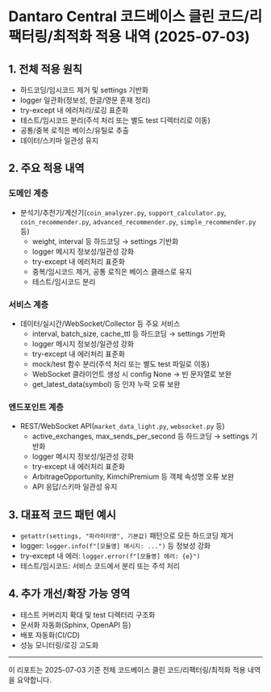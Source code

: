 # Dantaro Central 코드베이스 클린 코드/리팩터링/최적화 적용 내역 (2025-07-03)

## 1. 전체 적용 원칙
- 하드코딩/임시코드 제거 및 settings 기반화
- logger 일관화(정보성, 한글/영문 혼재 정리)
- try-except 내 에러처리/로깅 표준화
- 테스트/임시코드 분리(주석 처리 또는 별도 test 디렉터리로 이동)
- 공통/중복 로직은 베이스/유틸로 추출
- 데이터/스키마 일관성 유지

## 2. 주요 적용 내역

### 도메인 계층
- 분석기/추천기/계산기(`coin_analyzer.py`, `support_calculator.py`, `coin_recommender.py`, `advanced_recommender.py`, `simple_recommender.py` 등)
    - weight, interval 등 하드코딩 → settings 기반화
    - logger 메시지 정보성/일관성 강화
    - try-except 내 에러처리 표준화
    - 중복/임시코드 제거, 공통 로직은 베이스 클래스로 유지
    - 테스트/임시코드 분리

### 서비스 계층
- 데이터/실시간/WebSocket/Collector 등 주요 서비스
    - interval, batch_size, cache_ttl 등 하드코딩 → settings 기반화
    - logger 메시지 정보성/일관성 강화
    - try-except 내 에러처리 표준화
    - mock/test 함수 분리(주석 처리 또는 별도 test 파일로 이동)
    - WebSocket 클라이언트 생성 시 config None → 빈 문자열로 보완
    - get_latest_data(symbol) 등 인자 누락 오류 보완

### 엔드포인트 계층
- REST/WebSocket API(`market_data_light.py`, `websocket.py` 등)
    - active_exchanges, max_sends_per_second 등 하드코딩 → settings 기반화
    - logger 메시지 정보성/일관성 강화
    - try-except 내 에러처리 표준화
    - ArbitrageOpportunity, KimchiPremium 등 객체 속성명 오류 보완
    - API 응답/스키마 일관성 유지

## 3. 대표적 코드 패턴 예시
- `getattr(settings, "파라미터명", 기본값)` 패턴으로 모든 하드코딩 제거
- logger: `logger.info(f"[모듈명] 메시지: ...")` 등 정보성 강화
- try-except 내 에러: `logger.error(f"[모듈명] 에러: {e}")`
- 테스트/임시코드: 서비스 코드에서 분리 또는 주석 처리

## 4. 추가 개선/확장 가능 영역
- 테스트 커버리지 확대 및 test 디렉터리 구조화
- 문서화 자동화(Sphinx, OpenAPI 등)
- 배포 자동화(CI/CD)
- 성능 모니터링/로깅 고도화

---

이 리포트는 2025-07-03 기준 전체 코드베이스 클린 코드/리팩터링/최적화 적용 내역을 요약합니다.
